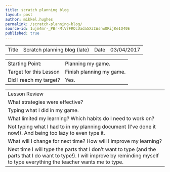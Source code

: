 ```yaml
---
title: scratch planning blog
layout: post
author: mikkel.hughes
permalink: /scratch-planning-blog/
source-id: 1ujm4mr-_PBr-MlV7FROcUada5XzIWsnwORijKeIQ40E
published: true
---
```

<table>
  <tr>
    <td>Title</td>
    <td>Scratch planning blog (late)</td>
    <td>    Date</td>
    <td>03/04/2017</td>
  </tr>
</table>


<table>
  <tr>
    <td>Starting Point:</td>
    <td>Planning my game.</td>
  </tr>
  <tr>
    <td>Target for this Lesson</td>
    <td>Finish planning my game.</td>
  </tr>
  <tr>
    <td>Did I reach my target? </td>
    <td>Yes.</td>
  </tr>
</table>


<table>
  <tr>
    <td>Lesson Review</td>
  </tr>
  <tr>
    <td> What strategies were effective? </td>
  </tr>
  <tr>
    <td>Typing what I did in my game.</td>
  </tr>
  <tr>
    <td>What limited my learning? Which habits do I need to work on? </td>
  </tr>
  <tr>
    <td>Not typing what I had to in my planning document (I've done it now!). And being too lazy to even type it.</td>
  </tr>
  <tr>
    <td>What will I change for next time? How will I improve my learning?</td>
  </tr>
  <tr>
    <td>Next time I will type the parts that I don’t want to type (and the parts that I do want to type!). I will improve by reminding myself to type everything the teacher wants me to type.</td>
  </tr>
</table>


